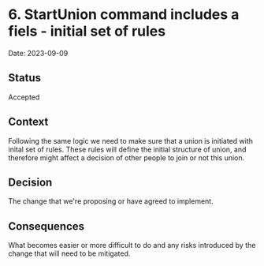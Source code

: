 # 6. StartUnion command includes a fiels - initial set of rules

Date: 2023-09-09

## Status

Accepted

## Context

Following the same logic we need to make sure that a union is initiated with inital set of rules. These rules will define the initial structure of union, and therefore might affect a decision of other people to join or not this union.

## Decision

The change that we're proposing or have agreed to implement.

## Consequences

What becomes easier or more difficult to do and any risks introduced by the change that will need to be mitigated.
